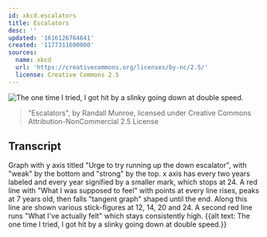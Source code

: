 ```yaml
---
id: xkcd.escalators
title: Escalators
desc: ''
updated: '1616126764641'
created: '1177311600000'
sources:
  name: xkcd
  url: 'https://creativecommons.org/licenses/by-nc/2.5/'
  license: Creative Commons 2.5
---
```

![The one time I tried, I got hit by a slinky going down at double speed.](https://imgs.xkcd.com/comics/escalators.png)
> "Escalators", by Randall Munroe, licensed under Creative Commons Attribution-NonCommercial 2.5 License

## Transcript
Graph with y axis titled "Urge to try running up the down escalator", with "weak" by the bottom and "strong" by the top. x axis has every two years labeled and every year signified by a smaller mark, which stops at 24. A red line with "What I was supposed to feel" with points at every line rises, peaks at 7 years old, then falls "tangent graph" shaped until the end. Along this line are shown various stick-figures at 12, 14, 20 and 24. A second red line runs "What I've actually felt" which stays consistently high.
{{alt text: The one time I tried, I got hit by a slinky going down at double speed.}}
